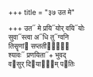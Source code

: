 +++
title = "३७ उत मे"

+++
उत᳓ मे प्रयि᳓योर् वयि᳓योः  
सुवा᳓स्त्वा अ᳓धि तु᳓ग्वनि  
तिसॄणां᳓ सप्ततीनां᳐᳓  
श्यावः᳓ प्रणयिता᳓+ भुवद्  
व᳓सुर् दि᳓याना᳐म् प᳓तिः